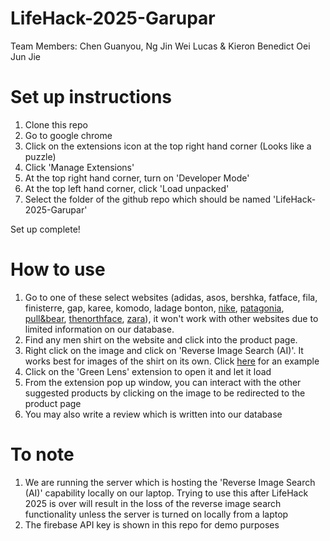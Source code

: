 # LifeHack-2025-Garupar
Team Members: Chen Guanyou, Ng Jin Wei Lucas &amp; Kieron Benedict Oei Jun Jie

# Set up instructions
1. Clone this repo
2. Go to google chrome
3. Click on the extensions icon at the top right hand corner (Looks like a puzzle)
4. Click 'Manage Extensions'
5. At the top right hand corner, turn on 'Developer Mode'
6. At the top left hand corner, click 'Load unpacked'
7. Select the folder of the github repo which should be named 'LifeHack-2025-Garupar'

Set up complete! 

# How to use
1. Go to one of these select websites (adidas, asos, bershka, fatface, fila, finisterre, gap, karee, komodo, ladage bonton, [nike](https://www.nike.com/sg/t/jordan-flight-essentials-85-t-shirt-9XTqRC/FZ1912-133), [patagonia](https://www.patagonia.com/product/mens-capilene-cool-daily-shirt/45215.html?dwvar_45215_color=BLK), [pull&bear](https://www.pullandbear.com/sg/tshirt-with-stwd-logo-l07245565?cS=251&pelement=692757365), [thenorthface](https://www.thenorthface.com/en-us/p/mens/mens-tops/mens-active-tops-224210/mens-adventure-tee-NF0A88X5?color=6HO), [zara]([https://www.zara.com/sg/](https://www.zara.com/sg/en/linen---cotton-t-shirt-p04853410.html?v1=438380544&v2=2415607))), it won't work with other websites due to limited information on our database.
2. Find any men shirt on the website and click into the product page.
3. Right click on the image and click on 'Reverse Image Search (AI)'. It works best for images of the shirt on its own. Click [here](https://www.zara.com/sg/en/basic-polo-shirt-p01887700.html) for an example
4. Click on the 'Green Lens' extension to open it and let it load
5. From the extension pop up window, you can interact with the other suggested products by clicking on the image to be redirected to the product page
6. You may also write a review which is written into our database

# To note
1. We are running the server which is hosting the 'Reverse Image Search (AI)' capability locally on our laptop. Trying to use this after LifeHack 2025 is over will result in the loss of the reverse image search functionality unless the server is turned on locally from a laptop
2. The firebase API key is shown in this repo for demo purposes
